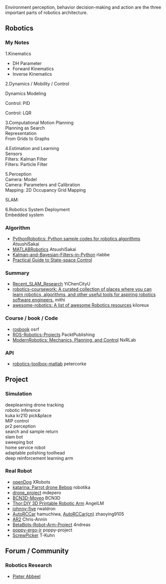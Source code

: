 Environment perception, behavior decision-making and action are the three important parts of robotics architecture. 
## Robotics   
### My Notes
1.Kinematics


- DH Parameter    
- Forward Kinematics    
- Inverse Kinematics    


2.Dynamics / Mobility / Control   

Dynamics Modeling   

Control: PID   

Control: LQR   

    
3.Computational Motion Planning   
Planning as Search   
Representation    
From Grids to Graphs   



   
4.Estimation and Learning   
Sensors   
Filters: Kalman Filter   
Filters: Particle Filter      


    
5.Perception     
Camera: Model  
Camera: Parameters and Calibration   
Mapping: 2D Occupancy Grid Mapping   
     
SLAM:    


6.Robotics System Deployment   
Embedded system     



### Algorithm  
- [PythonRobotics: Python sample codes for robotics algorithms](https://github.com/AtsushiSakai/PythonRobotics) AtsushiSakai
- [MATLABRobotics](https://github.com/AtsushiSakai/MATLABRobotics) AtsushiSakai
- [Kalman-and-Bayesian-Filters-in-Python](https://github.com/rlabbe/Kalman-and-Bayesian-Filters-in-Python) rlabbe
- [Practical Guide to State-space Control](https://github.com/calcmogul/state-space-guide)



### Summary
- [Recent_SLAM_Research](https://github.com/YiChenCityU/Recent_SLAM_Research) YiChenCityU
- [robotics-coursework: A curated collection of places where you can learn robotics, algorithms, and other useful tools for aspiring robotics software engineers.](https://github.com/mithi/robotics-coursework) mithi
- [awesome-robotics: A list of awesome Robotics resources](https://github.com/kiloreux/awesome-robotics) kiloreux



### Course / book / Code
- [rosbook](https://github.com/osrf/rosbook) osrf
- [ROS-Robotics-Projects](https://github.com/PacktPublishing/ROS-Robotics-Projects) PacktPublishing
- [ModernRobotics: Mechanics, Planning, and Control](https://github.com/NxRLab/ModernRobotics) NxRLab

### API
- [robotics-toolbox-matlab](https://github.com/petercorke/robotics-toolbox-matlab) petercorke


## Project
### Simulation
deeplearning drone tracking   
robotic inference   
kuka kr210 pick&place   
MIP control   
pr2 perception   
search and sample return   
slam bot   
sweeping bot     
home service robot   
adaptable polishing toolhead   
deep reinforcement learning arm   


### Real Robot
- [openDog](https://github.com/XRobots/openDog) XRobots
- [katarina: Parrot drone Bebop](https://github.com/robotika/katarina) robotika
- [drone_project](https://github.com/mdepero/drone_project) mdepero
- [BCN3D-Moveo](https://github.com/BCN3D/BCN3D-Moveo) BCN3D
- [Thor:DIY 3D Printable Robotic Arm](https://github.com/AngelLM/Thor) AngelLM
- [johnny-five](https://github.com/rwaldron/johnny-five) rwaldron
- [AutoRCCar](https://github.com/hamuchiwa/AutoRCCar) hamuchiwa, [AutoRCCar(cn)](https://github.com/zhaoying9105/AutoRCCar) zhaoying9105
- [AR2](https://github.com/Chris-Annin/AR2) Chris-Annin
- [BetaBots-Robot-Arm-Project](https://github.com/4ndreas/BetaBots-Robot-Arm-Project) 4ndreas
- [poppy-ergo-jr](https://github.com/poppy-project/poppy-ergo-jr) poppy-project
- [ScrewPicker](https://github.com/T-Kuhn/ScrewPicker) T-Kuhn


## Forum / Community 
### Robotics Research
- [Pieter Abbeel](http://people.eecs.berkeley.edu/~pabbeel/)











